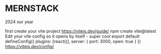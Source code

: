 # MERNSTACK
2024 our year

first create your vite project
https://vitejs.dev/guide/
npm create vite@latest
Edit your vite config so it opens by itself - super cool
export default defineConfig({
  plugins: [react()],
  server: {
    port: 3000,
    open: true
  }
})
https://vitejs.dev/config/

